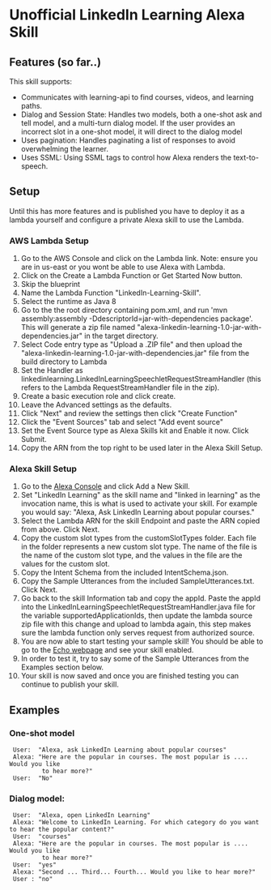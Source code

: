 # Unofficial LinkedIn Learning Alexa Skill

## Features (so far..)
This skill supports:

- Communicates with learning-api to find courses, videos, and learning paths.
- Dialog and Session State: Handles two models, both a one-shot ask and tell model, and a multi-turn dialog model.
  If the user provides an incorrect slot in a one-shot model, it will direct to the dialog model
- Uses pagination: Handles paginating a list of responses to avoid overwhelming the learner.
- Uses SSML: Using SSML tags to control how Alexa renders the text-to-speech.

## Setup
Until this has more features and is published you have to deploy it as a lambda yourself and configure a private Alexa skill to use the Lambda.

### AWS Lambda Setup
1. Go to the AWS Console and click on the Lambda link. Note: ensure you are in us-east or you wont be able to use Alexa with Lambda.
2. Click on the Create a Lambda Function or Get Started Now button.
3. Skip the blueprint
4. Name the Lambda Function "LinkedIn-Learning-Skill".
5. Select the runtime as Java 8
6. Go to the the root directory containing pom.xml, and run 'mvn assembly:assembly -DdescriptorId=jar-with-dependencies package'. This will generate a zip file named "alexa-linkedin-learning-1.0-jar-with-dependencies.jar" in the target directory.
7. Select Code entry type as "Upload a .ZIP file" and then upload the "alexa-linkedin-learning-1.0-jar-with-dependencies.jar" file from the build directory to Lambda
8. Set the Handler as linkedinlearning.LinkedInLearningSpeechletRequestStreamHandler (this refers to the Lambda RequestStreamHandler file in the zip).
9. Create a basic execution role and click create.
10. Leave the Advanced settings as the defaults.
11. Click "Next" and review the settings then click "Create Function"
12. Click the "Event Sources" tab and select "Add event source"
13. Set the Event Source type as Alexa Skills kit and Enable it now. Click Submit.
14. Copy the ARN from the top right to be used later in the Alexa Skill Setup.

### Alexa Skill Setup
1. Go to the [Alexa Console](https://developer.amazon.com/edw/home.html) and click Add a New Skill.
2. Set "LinkedIn Learning" as the skill name and "linked in learning" as the invocation name, this is what is used to activate your skill. For example you would say: "Alexa, Ask LinkedIn Learning about popular courses."
3. Select the Lambda ARN for the skill Endpoint and paste the ARN copied from above. Click Next.
4. Copy the custom slot types from the customSlotTypes folder. Each file in the folder represents a new custom slot type. The name of the file is the name of the custom slot type, and the values in the file are the values for the custom slot.
5. Copy the Intent Schema from the included IntentSchema.json.
6. Copy the Sample Utterances from the included SampleUtterances.txt. Click Next.
7. Go back to the skill Information tab and copy the appId. Paste the appId into the LinkedInLearningSpeechletRequestStreamHandler.java file for the variable supportedApplicationIds,
   then update the lambda source zip file with this change and upload to lambda again, this step makes sure the lambda function only serves request from authorized source.
8. You are now able to start testing your sample skill! You should be able to go to the [Echo webpage](http://echo.amazon.com/#skills) and see your skill enabled.
9. In order to test it, try to say some of the Sample Utterances from the Examples section below.
10. Your skill is now saved and once you are finished testing you can continue to publish your skill.

## Examples
### One-shot model
     User:  "Alexa, ask LinkedIn Learning about popular courses"
     Alexa: "Here are the popular in courses. The most popular is .... Would you like
             to hear more?"
     User:  "No"

### Dialog model:
     User:  "Alexa, open LinkedIn Learning"
     Alexa: "Welcome to LinkedIn Learning. For which category do you want to hear the popular content?"
     User:  "courses"
     Alexa: "Here are the popular in courses. The most popular is .... Would you like
             to hear more?"
     User:  "yes"
     Alexa: "Second ... Third... Fourth... Would you like to hear more?"
     User : "no"
